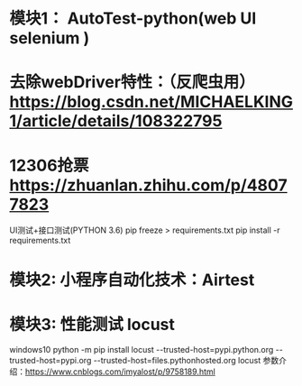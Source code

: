 # 模块1： AutoTest-python(web UI selenium )
# 去除webDriver特性：（反爬虫用）https://blog.csdn.net/MICHAELKING1/article/details/108322795
# 12306抢票 https://zhuanlan.zhihu.com/p/48077823
UI测试+接口测试(PYTHON 3.6)
pip freeze > requirements.txt
pip install -r requirements.txt

# 模块2:  小程序自动化技术：Airtest

# 模块3: 性能测试 locust
windows10 
python -m pip install locust  --trusted-host=pypi.python.org --trusted-host=pypi.org --trusted-host=files.pythonhosted.org
locust 参数介绍：https://www.cnblogs.com/imyalost/p/9758189.html